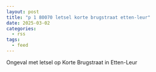 ```yaml
---
layout: post
title: "p 1 80070 letsel korte brugstraat etten-leur"
date: 2025-03-02
categories: 
  - rss
tags: 
  - feed
---
```


Ongeval met letsel op Korte Brugstraat in Etten-Leur
